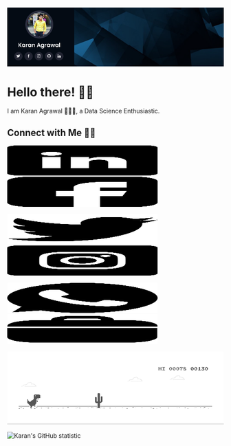 [![MastHead](https://github.com/karan757527/karan757527/blob/master/Head.png?raw=true)](https://karan757527.github.io/portfolio/)

# Hello there! 👋🏻

I am Karan Agrawal 🙋🏻‍♂️, a Data Science Enthusiastic.


## Connect with Me 🤝🏻
<p><a href="https://www.linkedin.com/in/agrawalkaran"><img src="https://raw.githubusercontent.com/karan757527/karan757527/ed88bb53f9c3fdd0c3351ef9324a3eac811a650d/li.svg" alt="LinkedIN" width="350" height="70"></a>
<a href="https://www.facebook.com/karan757527"><img src="https://raw.githubusercontent.com/karan757527/karan757527/ed88bb53f9c3fdd0c3351ef9324a3eac811a650d/fb.svg" alt="Facebook" width="350" height="70"></a></p>
<p><a href="https://https//twitter.com/KaranAg27879751"><img src="https://raw.githubusercontent.com/karan757527/karan757527/ed88bb53f9c3fdd0c3351ef9324a3eac811a650d/tw.svg" alt="Twitter" width="350" height="70"></a>
<a href="https://www.instagram.com/fr_er_karan/"><img src="https://raw.githubusercontent.com/karan757527/karan757527/ed88bb53f9c3fdd0c3351ef9324a3eac811a650d/ig.svg" alt="Instagram" width="350" height="70"></a></p>
<p><a href="https://wa.me/qr/MN2XMVPA3PPRM1"><img src="https://raw.githubusercontent.com/karan757527/karan757527/ed88bb53f9c3fdd0c3351ef9324a3eac811a650d/ea.svg" alt="Whatsapp" width="350" height="70"></a>
<a href="https://karan757527.github.io/portfolio/"><img src="https://raw.githubusercontent.com/karan757527/karan757527/ed88bb53f9c3fdd0c3351ef9324a3eac811a650d/pf.svg" alt="Portfolio" width="350" height="70"></a></p>



![Dino](https://raw.githubusercontent.com/praveenscience/praveenscience/master/dino.gif)

![Karan's GitHub statistic](https://github-readme-stats.vercel.app/api?username=karan757527&show_icons=true)
